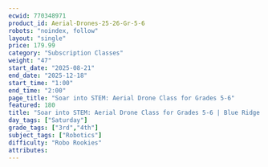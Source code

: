 ```yaml
---
ecwid: 770348971
product_id: Aerial-Drones-25-26-Gr-5-6
robots: "noindex, follow"
layout: "single"
price: 179.99
category: "Subscription Classes"
weight: "47"
start_date: "2025-08-21"
end_date: "2025-12-18"
start_time: "1:00"
end_time: "2:00"
page_title: "Soar into STEM: Aerial Drone Class for Grades 5-6"
featured: 180
title: "Soar into STEM: Aerial Drone Class for Grades 5-6 | Blue Ridge Boost"
day_tags: ["Saturday"]
grade_tags: ["3rd","4th"]
subject_tags: ["Robotics"]
difficulty: "Robo Rookies"
attributes:
---
```

